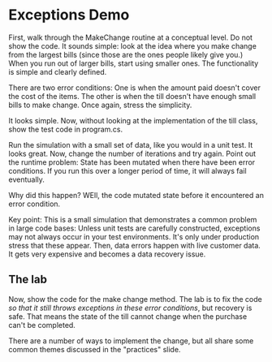 # Exceptions Demo

First, walk through the MakeChange routine at a conceptual level. Do not show the code. It sounds simple: look at the idea where you make change from the largest bills (since those are the ones people likely give you.) When you run out of larger bills, start using smaller ones. The functionality is simple and clearly defined.

There are two error conditions: One is when the amount paid doesn't cover the cost of the items. The other is when the till doesn't have enough small bills to make change. Once again, stress the simplicity.

It looks simple.  Now, without looking at the implementation of the till class, show the test code in program.cs. 

Run the simulation with a small set of data, like you would in a unit test. It looks great. Now, change the number of iterations and try again. Point out the runtime problem: State has been mutated when there have been error conditions. If you run this over a longer period of time, it will always fail eventually.

Why did this happen? WEll, the code mutated state before it encountered an error condition.

Key point: This is a small simulation that demonstrates a common problem in large code bases: Unless unit tests are carefully constructed, exceptions may not always occur in your test environments. It's only under production stress that these appear. Then, data errors happen with live customer data. It gets very expensive and becomes a data recovery issue.

## The lab

Now, show the code for the make change method. The lab is to fix the code *so that it still throws exceptions in these error conditions*, but recovery is safe. That means the state of the till cannot change when the purchase can't be completed.

There are a number of ways to implement the change, but all share some common themes discussed in the "practices" slide.
